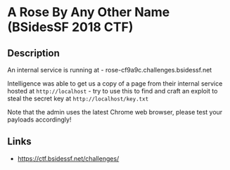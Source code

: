 # A Rose By Any Other Name (BSidesSF 2018 CTF)

## Description

>>>
An internal service is running at - rose-cf9a9c.challenges.bsidessf.net

Intelligence was able to get us a copy of a page from their internal service hosted at `http://localhost` - try to use this to find and craft an exploit to steal the secret key at `http://localhost/key.txt`

Note that the admin uses the latest Chrome web browser, please test your payloads accordingly!
>>>

## Links
* https://ctf.bsidessf.net/challenges/

